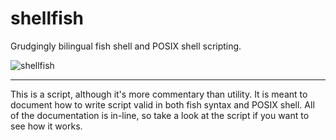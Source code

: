shellfish
=========
Grudgingly bilingual fish shell and POSIX shell scripting.

![shellfish](https://raw2.github.com/g-nix/shellfish/master/.picture/shellfish.jpg)
* * *
This is a script, although it's more commentary than utility.
It is meant to document how to write script valid in both fish syntax and POSIX shell. All of the documentation is in-line, so take a look at the script if you want to see how
it works.
